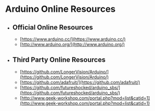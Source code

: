 # Arduino Online Resources

* ## Official Online Resources
    * [https://www.arduino.cc/](https://www.arduino.cc/)
    * [http://www.arduino.org/](http://www.arduino.org/)
* ## Third Party Online Resources
    * [https://github.com/LongerVision/Arduino/](https://github.com/LongerVision/Arduino/)
    * [https://github.com/adafruit/](https://github.com/adafruit/)
    * [https://github.com/futureshocked/arduino_sbs/](https://github.com/futureshocked/arduino_sbs/)
    * [http://www.geek-workshop.com/portal.php?mod=list&catid=1](http://www.geek-workshop.com/portal.php?mod=list&catid=1)
